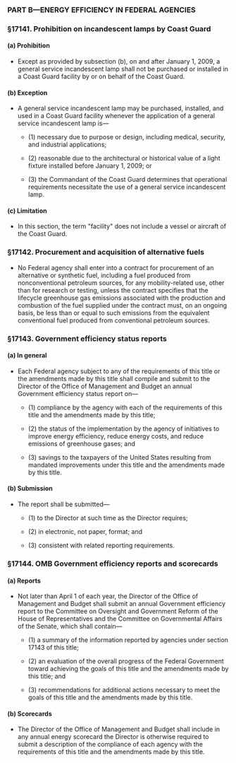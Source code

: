### PART B—ENERGY EFFICIENCY IN FEDERAL AGENCIES

### §17141. Prohibition on incandescent lamps by Coast Guard
#### (a) Prohibition
* Except as provided by subsection (b), on and after January 1, 2009, a general service incandescent lamp shall not be purchased or installed in a Coast Guard facility by or on behalf of the Coast Guard.

#### (b) Exception
* A general service incandescent lamp may be purchased, installed, and used in a Coast Guard facility whenever the application of a general service incandescent lamp is—

  * (1) necessary due to purpose or design, including medical, security, and industrial applications;

  * (2) reasonable due to the architectural or historical value of a light fixture installed before January 1, 2009; or

  * (3) the Commandant of the Coast Guard determines that operational requirements necessitate the use of a general service incandescent lamp.

#### (c) Limitation
* In this section, the term "facility" does not include a vessel or aircraft of the Coast Guard.

### §17142. Procurement and acquisition of alternative fuels
* No Federal agency shall enter into a contract for procurement of an alternative or synthetic fuel, including a fuel produced from nonconventional petroleum sources, for any mobility-related use, other than for research or testing, unless the contract specifies that the lifecycle greenhouse gas emissions associated with the production and combustion of the fuel supplied under the contract must, on an ongoing basis, be less than or equal to such emissions from the equivalent conventional fuel produced from conventional petroleum sources.

### §17143. Government efficiency status reports
#### (a) In general
* Each Federal agency subject to any of the requirements of this title or the amendments made by this title shall compile and submit to the Director of the Office of Management and Budget an annual Government efficiency status report on—

  * (1) compliance by the agency with each of the requirements of this title and the amendments made by this title;

  * (2) the status of the implementation by the agency of initiatives to improve energy efficiency, reduce energy costs, and reduce emissions of greenhouse gases; and

  * (3) savings to the taxpayers of the United States resulting from mandated improvements under this title and the amendments made by this title.

#### (b) Submission
* The report shall be submitted—

  * (1) to the Director at such time as the Director requires;

  * (2) in electronic, not paper, format; and

  * (3) consistent with related reporting requirements.

### §17144. OMB Government efficiency reports and scorecards
#### (a) Reports
* Not later than April 1 of each year, the Director of the Office of Management and Budget shall submit an annual Government efficiency report to the Committee on Oversight and Government Reform of the House of Representatives and the Committee on Governmental Affairs of the Senate, which shall contain—

  * (1) a summary of the information reported by agencies under section 17143 of this title;

  * (2) an evaluation of the overall progress of the Federal Government toward achieving the goals of this title and the amendments made by this title; and

  * (3) recommendations for additional actions necessary to meet the goals of this title and the amendments made by this title.

#### (b) Scorecards
* The Director of the Office of Management and Budget shall include in any annual energy scorecard the Director is otherwise required to submit a description of the compliance of each agency with the requirements of this title and the amendments made by this title.